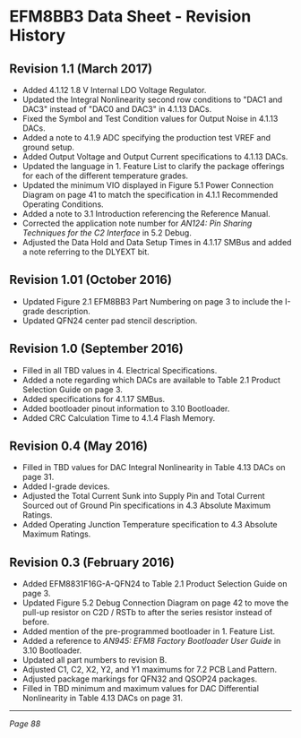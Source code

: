 # EFM8BB3 Data Sheet - Revision History

## Revision 1.1 (March 2017)
- Added 4.1.12 1.8 V Internal LDO Voltage Regulator.
- Updated the Integral Nonlinearity second row conditions to "DAC1 and DAC3" instead of "DAC0 and DAC3" in 4.1.13 DACs.
- Fixed the Symbol and Test Condition values for Output Noise in 4.1.13 DACs.
- Added a note to 4.1.9 ADC specifying the production test VREF and ground setup.
- Added Output Voltage and Output Current specifications to 4.1.13 DACs.
- Updated the language in 1. Feature List to clarify the package offerings for each of the different temperature grades.
- Updated the minimum VIO displayed in Figure 5.1 Power Connection Diagram on page 41 to match the specification in 4.1.1 Recommended Operating Conditions.
- Added a note to 3.1 Introduction referencing the Reference Manual.
- Corrected the application note number for *AN124: Pin Sharing Techniques for the C2 Interface* in 5.2 Debug.
- Adjusted the Data Hold and Data Setup Times in 4.1.17 SMBus and added a note referring to the DLYEXT bit.

## Revision 1.01 (October 2016)
- Updated Figure 2.1 EFM8BB3 Part Numbering on page 3 to include the I-grade description.
- Updated QFN24 center pad stencil description.

## Revision 1.0 (September 2016)
- Filled in all TBD values in 4. Electrical Specifications.
- Added a note regarding which DACs are available to Table 2.1 Product Selection Guide on page 3.
- Added specifications for 4.1.17 SMBus.
- Added bootloader pinout information to 3.10 Bootloader.
- Added CRC Calculation Time to 4.1.4 Flash Memory.

## Revision 0.4 (May 2016)
- Filled in TBD values for DAC Integral Nonlinearity in Table 4.13 DACs on page 31.
- Added I-grade devices.
- Adjusted the Total Current Sunk into Supply Pin and Total Current Sourced out of Ground Pin specifications in 4.3 Absolute Maximum Ratings.
- Added Operating Junction Temperature specification to 4.3 Absolute Maximum Ratings.

## Revision 0.3 (February 2016)
- Added EFM8831F16G-A-QFN24 to Table 2.1 Product Selection Guide on page 3.
- Updated Figure 5.2 Debug Connection Diagram on page 42 to move the pull-up resistor on C2D / RSTb to after the series resistor instead of before.
- Added mention of the pre-programmed bootloader in 1. Feature List.
- Added a reference to *AN945: EFM8 Factory Bootloader User Guide* in 3.10 Bootloader.
- Updated all part numbers to revision B.
- Adjusted C1, C2, X2, Y2, and Y1 maximums for 7.2 PCB Land Pattern.
- Adjusted package markings for QFN32 and QSOP24 packages.
- Filled in TBD minimum and maximum values for DAC Differential Nonlinearity in Table 4.13 DACs on page 31.

---
*Page 88*